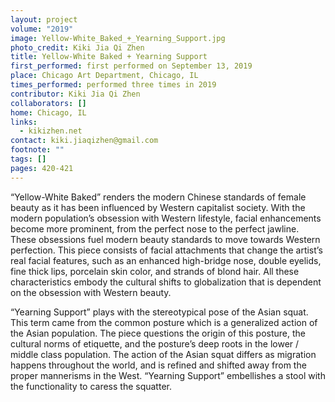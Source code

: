 ```yaml
---
layout: project
volume: "2019"
image: Yellow-White_Baked_+_Yearning_Support.jpg
photo_credit: Kiki Jia Qi Zhen
title: Yellow-White Baked + Yearning Support
first_performed: first performed on September 13, 2019
place: Chicago Art Department, Chicago, IL
times_performed: performed three times in 2019
contributor: Kiki Jia Qi Zhen
collaborators: []
home: Chicago, IL
links:
  - kikizhen.net
contact: kiki.jiaqizhen@gmail.com
footnote: ""
tags: []
pages: 420-421
---
```


“Yellow-White Baked” renders the modern Chinese standards of female beauty as it has been influenced by Western capitalist society. With the modern population’s obsession with Western lifestyle, facial enhancements become more prominent, from the perfect nose to the perfect jawline. These obsessions fuel modern beauty standards to move towards Western perfection. This piece consists of facial attachments that change the artist’s real facial features, such as an enhanced high-bridge nose, double eyelids, fine thick lips, porcelain skin color, and strands of blond hair. All these characteristics embody the cultural shifts to globalization that is dependent on the obsession with Western beauty.

“Yearning Support” plays with the stereotypical pose of the Asian squat. This term came from the common posture which is a generalized action of the Asian population. The piece questions the origin of this posture, the cultural norms of etiquette, and the posture’s deep roots in the lower / middle class population. The action of the Asian squat differs as migration happens throughout the world, and is refined and shifted away from the proper mannerisms in the West. “Yearning Support” embellishes a stool with the functionality to caress the squatter.
